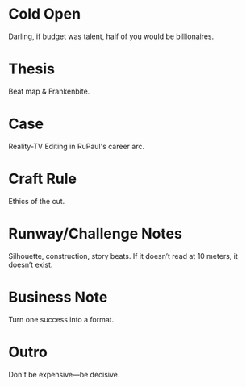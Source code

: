 # Cold Open
Darling, if budget was talent, half of you would be billionaires.

# Thesis
Beat map & Frankenbite.

# Case
Reality-TV Editing in RuPaul's career arc.

# Craft Rule
Ethics of the cut.

# Runway/Challenge Notes
Silhouette, construction, story beats. If it doesn’t read at 10 meters, it doesn’t exist.

# Business Note
Turn one success into a format.

# Outro
Don't be expensive—be decisive.
